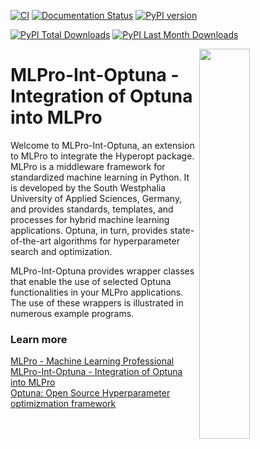 [![CI](https://github.com/fhswf/MLPro-Int-Optuna/actions/workflows/ci.yml/badge.svg)](https://github.com/fhswf/MLPro-Int-Optuna/actions/workflows/ci.yml)
[![Documentation Status](https://readthedocs.org/projects/mlpro-int-optuna/badge/?version=latest)](https://mlpro-int-optuna.readthedocs.io/en/latest/?badge=latest)
[![PyPI version](https://badge.fury.io/py/mlpro-int-optuna.svg)](https://badge.fury.io/py/mlpro-int-optuna)
<!---
[![Anaconda-Version Badge](https://anaconda.org/mlpro-int-optuna/mlpro-int-optuna/badges/version.svg)](https://anaconda.org/mlpro-int-optuna/mlpro)
[![Anaconda-Downloads Badge](https://img.shields.io/conda/dn/mlpro-int-optuna/mlpro-int-optuna?color=green&label=Anaconda.org%20Total%20downloads&style=flat-square)](https://anaconda.org/mlpro-int-river/mlpro-int-optuna)
--->
[![PyPI Total Downloads](https://static.pepy.tech/personalized-badge/mlpro-int-optuna?period=total&units=international_system&left_color=blue&right_color=orange&left_text=PyPI%20Total%20Downloads)](https://pepy.tech/project/mlpro-int-optuna)
[![PyPI Last Month Downloads](https://static.pepy.tech/personalized-badge/mlpro-int-optuna?period=month&units=international_system&left_color=blue&right_color=orange&left_text=PyPI%20Last%20Month%20Downloads)](https://pepy.tech/project/mlpro-int-optuna)


<img src="https://github.com/fhswf/MLPro-Int-Optuna/blob/main/doc/logo/original/logo.png?raw=True" align="right" width="40%"/>

# MLPro-Int-Optuna - Integration of Optuna into MLPro
Welcome to MLPro-Int-Optuna, an extension to MLPro to integrate the Hyperopt package. MLPro is a middleware framework for standardized machine learning in Python. It is developed by the South Westphalia University of Applied Sciences, Germany, and provides standards, templates, and processes for hybrid machine learning applications. Optuna, in turn, provides state-of-the-art algorithms for hyperparameter search and optimization.

MLPro-Int-Optuna provides wrapper classes that enable the use of selected Optuna functionalities in your MLPro applications. The use of these wrappers is illustrated in numerous example programs.

### Learn more
[MLPro - Machine Learning Professional](https://mlpro.readthedocs.io)   
[MLPro-Int-Optuna - Integration of Optuna into MLPro](https://mlpro-int-optuna.readthedocs.io)   
[Optuna: Open Source Hyperparameter optimizmation framework](https://optuna.org/)   
